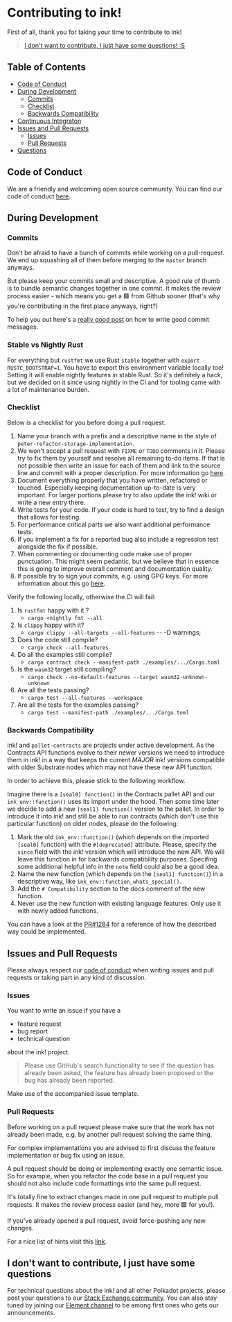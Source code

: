 # Contributing to ink!

First of all, thank you for taking your time to contribute to ink!

> [I don't want to contribute, I just have some questions! :S](#I-dont-want-to-contribute-I-just-have-some-questions)

## Table of Contents
* [Code of Conduct](#code-of-conduct)
* [During Development](#during-development)
    * [Commits](#commits)
    * [Checklist](#checklist)
    * [Backwards Compatibility](#backwards-compatibility)
* [Continuous Integraton](#continuous-integration)
* [Issues and Pull Requests](#issues-and-pull-requests)
    * [Issues](#issues)
    * [Pull Requests](#pull-requests)
* [Questions](I-dont-want-to-contribute-I-just-have-some-questions)

## Code of Conduct

We are a friendly and welcoming open source community.
You can find our code of conduct [here](CODE_OF_CONDUCT.adoc).

## During Development

### Commits

Don't be afraid to have a bunch of commits while working on a pull-request. We end up
squashing all of them before merging to the `master` branch anyways.

But please keep your commits small and descriptive. A good rule of thumb is to
bundle semantic changes together in one commit. It makes the review
process easier - which means you get a 🟩 from Github sooner (that's why you're
contributing in the first place anyways, right?)

To help you out here's a [really good post](https://cbea.ms/git-commit/) on how to write good commit
messages.

### Stable vs Nightly Rust

For everything but `rustfmt` we use Rust `stable` together with `export RUSTC_BOOTSTRAP=1`.
You have to export this environment variable locally too! Setting it will enable nightly
features in stable Rust. So it's definitely a hack, but we decided on it since using nightly
in the CI and for tooling came with a lot of maintenance burden.

### Checklist

Below is a checklist for you before doing a pull request.

1. Name your branch with a prefix and a descriptive name in the style of `peter-refactor-storage-implementation`.
1. We won't accept a pull request with `FIXME` or `TODO` comments in it.
   Please try to fix them by yourself and resolve all remaining to-do items.
   If that is not possible then write an issue for each of them and link to the source line and commit with a proper description. For more information go [here](#Issues-&-pull-requests).
1. Document everything properly that you have written, refactored or touched. Especially keeping documentation up-to-date is very important. For larger portions please try to also update the ink! wiki or write a new entry there.
1. Write tests for your code. If your code is hard to test, try to find a design that allows for testing.
1. For performance critical parts we also want additional performance tests.
1. If you implement a fix for a reported bug also include a regression test alongside the fix if possible.
1. When commenting or documenting code make use of proper punctuation.
   This might seem pedantic, but we believe that in essence this is going to improve overall comment and documentation quality.
1. If possible try to sign your commits, e.g. using GPG keys. For more information about this go [here](https://help.github.com/en/articles/signing-commits).

Verify the following locally, otherwise the CI will fail:

1. Is `rustfmt` happy with it ?
    - `cargo +nightly fmt --all`
1. Is `clippy` happy with it?
    - `cargo clippy --all-targets --all-features` -- -D warnings;
1. Does the code still compile?
    - `cargo check --all-features`
1. Do all the examples still compile?
    - `cargo contract check --manifest-path ./examples/.../Cargo.toml`
1. Is the `wasm32` target still compiling?
    - `cargo check --no-default-features --target wasm32-unknown-unknown`
1. Are all the tests passing?
    - `cargo test --all-features --workspace`
1. Are all the tests for the examples passing?
    - `cargo test --manifest-path ./examples/.../Cargo.toml`

### Backwards Compatibility

ink! and `pallet-contracts` are projects under active development. As the Contracts API
functions evolve to their newer versions we need to introduce them in ink! in a way that
keeps the current *MAJOR* ink! versions compatible with older Substrate nodes which
may not have these new API function.

In order to achieve this, please stick to the following workflow.

Imagine there is a `[seal0] function()` in the Contracts pallet API and our
`ink_env::function()` uses its import under the hood. Then some time later we decide
to add a new `[seal1] function()` version to the pallet. In order to introduce it into
ink! and still be able to run contracts (which don't use this particular function) on
older nodes, please do the following:

1. Mark the old `ink_env::function()` (which depends on the imported `[seal0]` function)
   with the `#[deprecated]` attribute. Please, specify the `since` field with the ink!
   version which will introduce the new API. We will leave this function in for backwards
   compatibility purposes. Specifing some additional helpful info in the `note` field
   could also be a good idea.
2. Name the new function (which depends on the `[seal1] function()`) in a descriptive
   way, like `ink_env::function_whats_special()`.
3. Add the `# Compatibility` section to the docs comment of the new function.
4. Never use the new function with existing language features. Only use it with newly
   added functions.

You can have a look at the [PR#1284](https://github.com/paritytech/ink/pull/1284/files#diff-e7cc1cdb3856da1293c785de863703d5961c324aa2018decb0166ea1eb0631e8R191) for a reference of how the described way could be implemented.


## Issues and Pull Requests

Please always respect our [code of conduct](CODE_OF_CONDUCT.md) when writing issues and pull requests or taking part in any kind of discussion.

### Issues

You want to write an issue if you have a
- feature request
- bug report
- technical question

about the ink! project.

> Please use GitHub's search functionality to see if the question has already been asked,
the feature has already been proposed or the bug has already been reported.

Make use of the accompanied issue template.

### Pull Requests

Before working on a pull request please make sure that the work has not already been made, e.g. by another pull request solving the same thing.

For complex implementations you are advised to first discuss the feature implementation or bug fix using an issue.

A pull request should be doing or implementing exactly one semantic issue. So for example, when you refactor the code base in a pull request you should not also include code formattings into the same pull request.

It's totally fine to extract changes made in one pull request to multiple pull requests. It makes the review process easier (and hey, more 🟩 for you!).

If you've already opened a pull request, avoid force-pushing any new changes.

For a nice list of hints visit this [link][GitHub Perfect Pull Reqest].

## I don't want to contribute, I just have some questions

For technical questions about the ink! and all other Polkadot projects, please post your questions to our [Stack Exchange community][Stack-Exchange-Link]. You can also stay tuned by joining our [Element channel][Riot-Smart-Contracts-ink] to be among first ones who gets our announcements.

[Stack-Exchange-Link]: https://substrate.stackexchange.com

[Riot-Smart-Contracts-ink]: https://riot.im/app/#/room/#ink:matrix.parity.io

[GitHub Perfect Pull Reqest]: https://github.blog/2015-01-21-how-to-write-the-perfect-pull-request/
